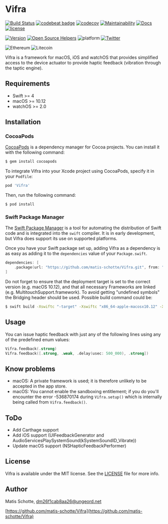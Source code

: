 # Vifra

[![Build Status](https://travis-ci.org/matis-schotte/Vifra.svg?branch=develop)](https://travis-ci.org/matis-schotte/Vifra)
[![codebeat badge](https://codebeat.co/badges/d4b387f7-639d-4c96-b6d3-13538bb8151c)](https://codebeat.co/projects/github-com-matis-schotte-vifra-develop)
[![codecov](https://codecov.io/gh/matis-schotte/Vifra/branch/develop/graph/badge.svg)](https://codecov.io/gh/matis-schotte/Vifra)
[![Maintainability](https://api.codeclimate.com/v1/badges/ef99565e7d56efc70b4b/maintainability)](https://codeclimate.com/github/matis-schotte/Vifra/maintainability)
[![Docs](https://matis-schotte.github.io/Vifra/badge.svg)](https://matis-schotte.github.io/Vifra/)
[![license](https://img.shields.io/github/license/matis-schotte/Vifra.svg)](./LICENSE)

[![Version](https://img.shields.io/cocoapods/v/Vifra.svg)](http://cocoapods.org/pods/Vifra)
[![Open Source Helpers](https://www.codetriage.com/matis-schotte/vifra/badges/users.svg)](https://www.codetriage.com/matis-schotte/vifra)
![platform](https://img.shields.io/badge/platform-macOS%20%7C%20iOS%20%7C%20watchOS-lightgrey.svg)
[![Twitter](https://img.shields.io/badge/twitter-@matis_schotte-blue.svg)](http://twitter.com/matis_schotte)

![Ethereum](https://img.shields.io/badge/ethereum-0x25C93954ad65f1Bb5A1fd70Ec33f3b9fe72e5e58-yellowgreen.svg)
![Litecoin](https://img.shields.io/badge/litecoin-MPech47X9GjaatuV4sQsEzoMwGMxKzdXaH-lightgrey.svg)

Vifra is a framework for macOS, iOS and watchOS that provides simplified access to the device actuator to provide haptic feedback (vibration through the taptic engine).

## Requirements
- Swift >= 4
- macOS >= 10.12
- watchOS >= 2.0

## Installation
### CocoaPods

[CocoaPods](http://cocoapods.org) is a dependency manager for Cocoa projects. You can install it with the following command:

```bash
$ gem install cocoapods
```

To integrate Vifra into your Xcode project using CocoaPods, specify it in your `Podfile`:

```ruby
pod 'Vifra'
```

Then, run the following command:

```bash
$ pod install
```

### Swift Package Manager

The [Swift Package Manager](https://swift.org/package-manager/) is a tool for automating the distribution of Swift code and is integrated into the `swift` compiler. It is in early development, but Vifra does support its use on supported platforms.

Once you have your Swift package set up, adding Vifra as a dependency is as easy as adding it to the `dependencies` value of your `Package.swift`.

```swift
dependencies: [
    .package(url: "https://github.com/matis-schotte/Vifra.git", from: "0.4.0")
]
```

Do not forget to ensure that the deployment target is set to the correct version (e.g. macOS 10.12), and that all necessary Frameworks are linked (e.g. MultitouchSupport.framework). To avoid getting "undefined symbols" the Bridging header should be used. Possible build command could be:

```bash
$ swift build -Xswiftc "-target" -Xswiftc "x86_64-apple-macosx10.12" -Xswiftc "-import-objc-header" -Xswiftc ".build/checkouts/Vifra.git-6919244937016367571/Vifra/Vifra-Bridging-Header.h" -Xlinker -F/System/Library/PrivateFrameworks -Xlinker -lMultitouchSupport && swift run
```

[//]: # (Manual)

## Usage
You can issue haptic feedback with just any of the following lines using any of the predefined enum values:
```swift
Vifra.feedback(.strong)
Vifra.feedback([.strong, .weak, .delay(usec: 500_000), .strong])
```

[//]: # (Example: See the example project snside the `examples/` folder.)

## Know problems
- macOS: A private framework is used; it is therefore unlikely to be accepted in the app store.
- macOS: You cannot enable the sandboxing entitlement; if you do you'll encounter the error -536870174 during `Vifra.setup()` which is internally being called from `Vifra.feedback()`.

## ToDo
- Add Carthage support
- Add iOS support (UIFeedbackGenerator and AudioServicesPlaySystemSound(kSystemSoundID_Vibrate))
- Update macOS support (NSHapticFeedbackPerformer)

[//]: # (Donations: ETH, LTC welcome.)

## License
Vifra is available under the MIT license. See the [LICENSE](https://github.com/matis-schotte/Vifra/blob/develop/LICENSE) file for more info.

## Author
Matis Schotte, [dm26f1cab8aa26@ungeord.net](mailto:dm26f1cab8aa26@ungeord.net)

[https://github.com/matis-schotte/Vifra](https://github.com/matis-schotte/Vifra)
